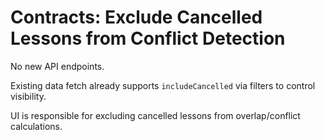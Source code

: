# Contracts: Exclude Cancelled Lessons from Conflict Detection

No new API endpoints.

Existing data fetch already supports `includeCancelled` via filters to control visibility.

UI is responsible for excluding cancelled lessons from overlap/conflict calculations.

